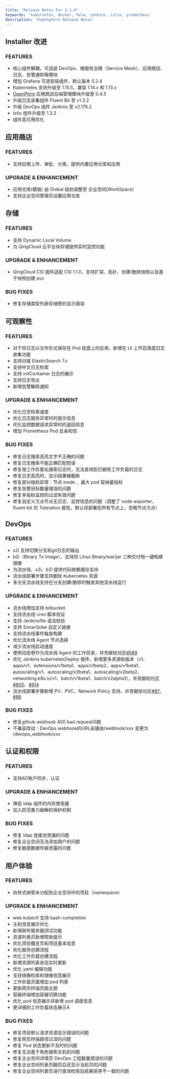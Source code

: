 ```yaml
---
title: "Release Notes For 2.1.0"
keywords: 'kubernetes, docker, helm, jenkins, istio, prometheus'
description: 'KubeSphere Release Notes'
---
```



## Installer 改进

### FEATURES

- 核心组件解耦，可选装 DevOps、微服务治理（Service Mesh）、应用商店、日志、告警通知等模块
- 增加 Grafana 可选安装组件，默认版本 5.2.4
- Kubernetes 支持升级至 1.15.5，兼容 1.14.x 和 1.13.x
- [OpenPitrix](https://openpitrix.io/) 应用商店后端管理模块升级至 0.4.5
- 升级日志采集组件 Fluent Bit 至 v1.3.2
- 升级 DevOps 组件 Jenkins 至 v2.176.2
- Istio 组件升级至 1.3.3
- 组件高可用优化

## 应用商店

### FEATURES

- 支持应用上传、审批、分类，提供内置应用仓库和应用

### UPGRADE & ENHANCEMENT

- 应用仓库(模板) 由 Global 级别调整至 企业空间(WorkSpace)
- 支持企业空间管理员设置应用仓库

## 存储

### FEATURES

- 支持 Dynamic Local Volume
- 为 QingCloud 云平台块存储提供实时监控功能

### UPGRADE & ENHANCEMENT

- QingCloud CSI 插件适配 CSI 1.1.0，支持扩容、拓扑、创建/删除快照以及基于快照创建 pvc

### BUG FIXES

- 修复存储类型列表存储卷的显示错误

## 可观察性

### FEATURES

- 对于将日志以文件形式保存在 Pod 挂盘上的应用，新增在 UI 上开启落盘日志收集功能
- 支持对接 ElasticSearch 7.x
- 支持中文日志检索
- 支持 initContainer 日志的展示
- 支持日志导出
- 新增告警解除通知

### UPGRADE & ENHANCEMENT

- 优化日志检索速度
- 优化日志服务异常时的提示信息
- 优化监控数据请求异常时的返回信息
- 增加 Prometheus Pod 反亲和性

### BUG FIXES

- 修复日志搜索高亮文字不正确的问题
- 修复日志搜索不能正确匹配短语
- 修复按工作负载名搜索日志时，无法查询到已删除工作负载的日志
- 修复日志高亮时，显示结果被截断
- 修复部分指标异常：节点 inode 、最大 pod 容纳量指标
- 修复告警目标数量错误的问题
- 修复多指标监控的过滤失效问题
- 修复自定义污点节点无日志、监控信息的问题（调整了 node-exporter、fluent-bit 的 Toleration 属性，默认将部署在所有节点上，忽略节点污点）

## DevOps

### FEATURES

- s2i 支持切换分支和git日志的输出
- b2i（Binary To Image），支持将 Linux Binary/war/jar 三种交付物一键构建镜像
- 为流水线、s2i、b2i 提供代码依赖缓存支持
- 流水线部署步骤支持删除 Kubernetes 资源
- 多分支流水线支持在分支创建/删除时触发其他流水线运行

### UPGRADE & ENHANCEMENT

- 流水线增加支持 bitbucket
- 支持流水线 cron 脚本验证
- 支持 Jenkinsfile 语法校验
- 支持 SonarQube 自定义链接
- 支持流水线事件触发构建
- 优化流水线 Agent 节点选择
- 减少流水线启动速度
- 使用动态卷作为流水线 Agent 的工作目录，并贡献给社区[#589](https://github.com/jenkinsci/kubernetes-plugin/pull/598)
- 优化 Jenkins kubernetesDeploy 插件，新增更多资源和版本（v1、apps/v1、extensions/v1beta1、apps/v1beta2、apps/v1beta1、autoscaling/v1、autoscaling/v2beta1、autoscaling/v2beta2、networking.k8s.io/v1、batch/v1beta1、batch/v2alpha1），并贡献给社区[#600](https://github.com/jenkinsci/kubernetes-plugin/pull/600)、[#614](https://github.com/jenkinsci/kubernetes-plugin/pull/614)
- 流水线部署步骤新增 PV、PVC、Network Policy 支持，并贡献给社区[#87](https://github.com/jenkinsci/kubernetes-cd-plugin/pull/87)、[#88](https://github.com/jenkinsci/kubernetes-cd-plugin/pull/88)

### BUG FIXES

- 修复github webhook 400 bad request问题
- 不兼容改动：DevOps webhook的URL前缀由/webhook/xxx 变更为 /devops_webhook/xxx

## 认证和权限

### FEATURES

- 支持AD账户同步、认证

### UPGRADE & ENHANCEMENT

- 降低 ldap 组件的内存使用量
- 加入防范暴力破解的保护机制

### BUG FIXES

- 修复 ldap 连接池泄漏的问题
- 修复企业空间无法添加用户的问题
- 修复敏感数据传输泄露的问题

## 用户体验

### FEATURES

- 向导式纳管未分配到企业空间中的项目（namespace）

### UPGRADE & ENHANCEMENT

- web kubectl 支持 bash-completion
- 主机信息展示优化
- 新增邮件服务器测试功能
- 资源列表页新增帮助提示
- 优化项目概览页和项目基本信息
- 优化服务创建流程
- 优化工作负载创建流程
- 新增资源列表状态实时更新
- 优化 yaml 编辑功能
- 支持镜像检索和镜像信息展示
- 工作负载页面增加 pod 列表
- 更新网页终端页面主题
- 容器终端增加容器切换功能
- 优化 pod 信息展示并新增 pod 调度信息
- 更详细的工作负载状态展示Â

### BUG FIXES

- 修复项目默认请求资源显示错误的问题
- 修复网页终端路径过深的问题
- 修复 Pod 状态更新不及时的问题
- 修复无法基于角色搜索主机的问题
- 修复企业空间详情页 DevOps 工程数量错误的问题
- 修复企业空间列表页翻页后还显示当前页的问题
- 修复企业空间列表页进行查询检索后结果排序不一致的问题
